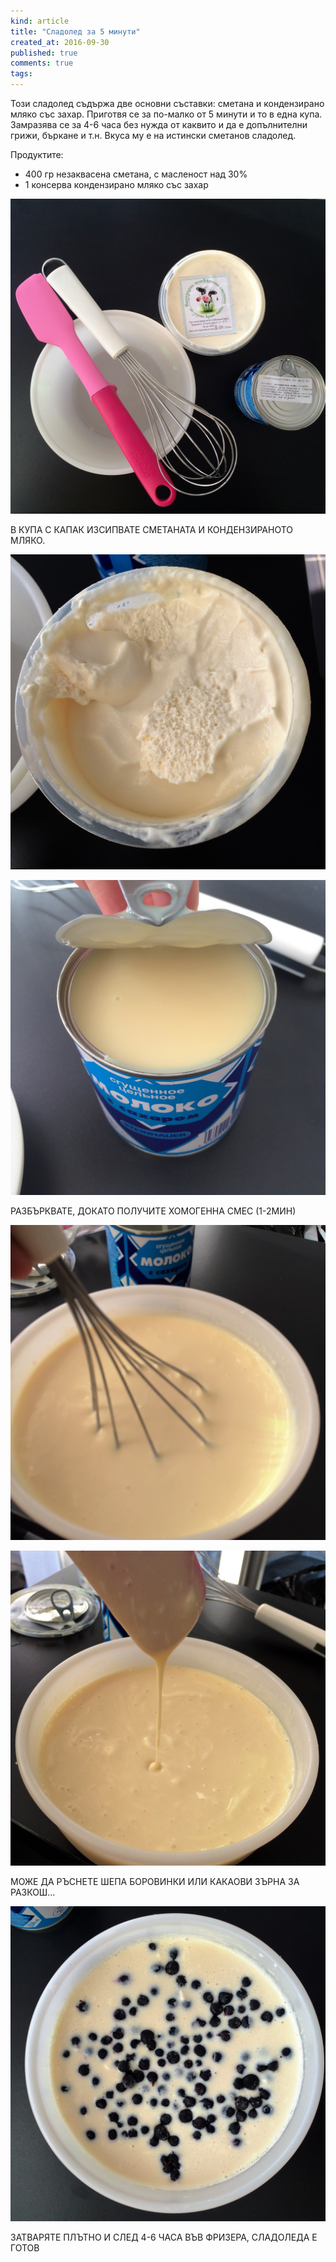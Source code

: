 ```yaml
---
kind: article
title: "Сладолед за 5 минути"
created_at: 2016-09-30
published: true
comments: true
tags:
---
```


Този сладолед съдържа две основни съставки: сметана и кондензирано мляко със захар.
Приготвя се за по-малко от 5 минути и то в една купа.
Замразява се за 4-6 часа без нужда от каквито и да е допълнителни грижи, бъркане и т.н.
Вкуса му е на истински сметанов сладолед.

Продуктите: <br />
* 400 гр незаквасена сметана, с масленост над 30%<br />
* 1 консерва кондензирано мляко със захар<br />


![сладолед1](/images/posts/icecream1.JPG)

В КУПА С КАПАК ИЗСИПВАТЕ СМЕТАНАТА И КОНДЕНЗИРАНОТО МЛЯКО. 

<!-- more -->

![сладолед2](/images/posts/icecream2.JPG)

![сладолед6](/images/posts/icecream6.jpg)

РАЗБЪРКВАТЕ, ДОКАТО ПОЛУЧИТЕ ХОМОГЕННА СМЕС (1-2МИН)

![сладолед3](/images/posts/icecream3.JPG)

![сладолед4](/images/posts/icecream4.JPG)

МОЖЕ ДА РЪСНЕТЕ ШЕПА БОРОВИНКИ ИЛИ КАКАОВИ ЗЪРНА ЗА РАЗКОШ...

![сладолед5](/images/posts/icecream5.JPG)

ЗАТВАРЯТЕ ПЛЪТНО И СЛЕД 4-6 ЧАСА ВЪВ ФРИЗЕРА, СЛАДОЛЕДА Е ГОТОВ





